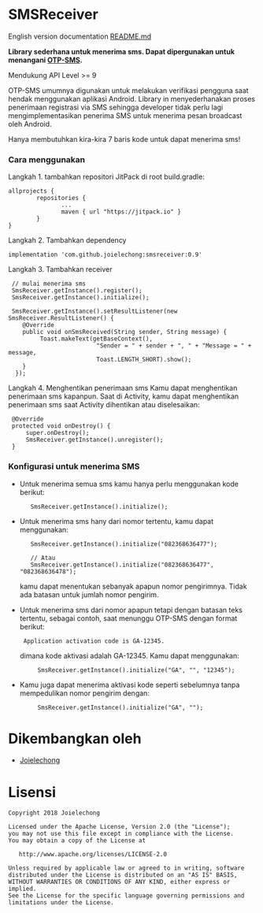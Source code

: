 # SMSReceiver

English version documentation [README.md](https://github.com/joielechong/SMSReceiver/blob/master/README.md)

**Library sederhana untuk menerima sms. Dapat dipergunakan untuk menangani [OTP-SMS](https://en.wikipedia.org/wiki/One-time_password).**

Mendukung API Level >= 9


OTP-SMS umumnya digunakan untuk melakukan verifikasi pengguna saat hendak menggunakan aplikasi Android.
Library in menyederhanakan proses penerimaan registrasi via SMS sehingga developer tidak perlu lagi mengimplementasikan penerima SMS untuk menerima pesan broadcast oleh Android.

Hanya membutuhkan kira-kira 7 baris kode untuk dapat menerima sms!

### Cara menggunakan

Langkah 1. tambahkan repositori JitPack di root build.gradle:

    allprojects {
            repositories {
                   ...
                   maven { url "https://jitpack.io" }
            }
    }

Langkah 2. Tambahkan dependency

    implementation 'com.github.joielechong:smsreceiver:0.9'

Langkah 3. Tambahkan receiver

     // mulai menerima sms
     SmsReceiver.getInstance().register();
     SmsReceiver.getInstance().initialize();

     SmsReceiver.getInstance().setResultListener(new SmsReceiver.ResultListener() {
        @Override
        public void onSmsReceived(String sender, String message) {
             Toast.makeText(getBaseContext(),
                             "Sender = " + sender + ", " + "Message = " + message,
                             Toast.LENGTH_SHORT).show();
        }
      });

Langkah 4. Menghentikan penerimaan sms
Kamu dapat menghentikan penerimaan sms kapanpun. Saat di Activity, kamu dapat menghentikan penerimaan sms saat Activity dihentikan atau diselesaikan:


     @Override
     protected void onDestroy() {
         super.onDestroy();
         SmsReceiver.getInstance().unregister();
     }

### Konfigurasi untuk menerima SMS

- Untuk menerima semua sms kamu hanya perlu menggunakan kode berikut:

         SmsReceiver.getInstance().initialize();

- Untuk menerima sms hany dari nomor tertentu, kamu dapat menggunakan:

         SmsReceiver.getInstance().initialize("082368636477");

         // Atau
         SmsReceiver.getInstance().initialize("082368636477", "082368636478");

   kamu dapat menentukan sebanyak apapun nomor pengirimnya. Tidak ada batasan untuk jumlah nomor pengirim.

- Untuk menerima sms dari nomor apapun tetapi dengan batasan teks tertentu, sebagai contoh, saat menunggu OTP-SMS dengan format berikut:

       Application activation code is GA-12345.

  dimana kode aktivasi adalah GA-12345. Kamu dapat menggunakan:

           SmsReceiver.getInstance().initialize("GA", "", "12345");

- Kamu juga dapat menerima aktivasi kode seperti sebelumnya tanpa mempedulikan nomor pengirim dengan:

           SmsReceiver.getInstance().initialize("GA", "");


# Dikembangkan oleh

 * [Joielechong](http://www.github.com/joielechong)


# Lisensi

    Copyright 2018 Joielechong

    Licensed under the Apache License, Version 2.0 (the "License");
    you may not use this file except in compliance with the License.
    You may obtain a copy of the License at

       http://www.apache.org/licenses/LICENSE-2.0

    Unless required by applicable law or agreed to in writing, software
    distributed under the License is distributed on an "AS IS" BASIS,
    WITHOUT WARRANTIES OR CONDITIONS OF ANY KIND, either express or implied.
    See the License for the specific language governing permissions and
    limitations under the License.
